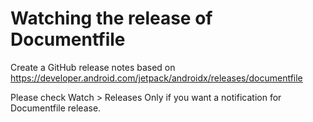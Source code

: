 # Watching the release of Documentfile

Create a GitHub release notes based on https://developer.android.com/jetpack/androidx/releases/documentfile

Please check Watch > Releases Only if you want a notification for Documentfile release.
